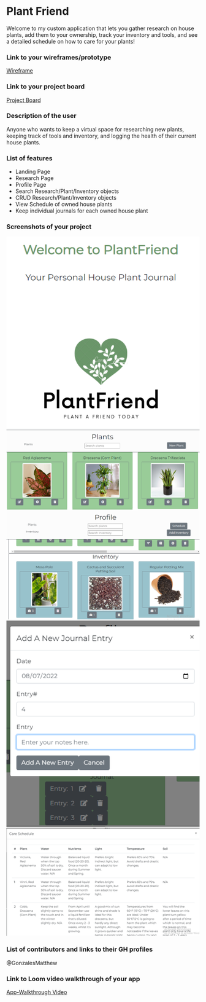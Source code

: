 # Plant Friend
Welcome to my custom application that lets you gather research on house plants, add them to your ownership, track your inventory and tools, and see a detailed schedule on how to care for your plants!
### Link to your wireframes/prototype
  [Wireframe](https://www.figma.com/file/ugBHLp0DeroXknr4F4TASM/Plant-Friend-Wireframe?node-id=0%3A1)
### Link to your project board
  [Project Board](https://github.com/GonzalesMatthew/plant-friend/projects/1)
### Description of the user
  Anyone who wants to keep a virtual space for researching new plants, keeping track of tools and inventory, and logging the health of their current house plants.
### List of features                                                
  - Landing Page
  - Research Page
  - Profile Page
  - Search Research/Plant/Inventory objects
  - CRUD Research/Plant/Inventory objects
  - View Schedule of owned house plants
  - Keep individual journals for each owned house plant
### Screenshots of your project
![App Screenshot](pics/landing.png)
![App Screenshot](pics/research.png)
![App Screenshot](pics/profile.png)
![App Screenshot](pics/journal.png)
![App Screenshot](pics/schedule.png)
### List of contributors and links to their GH profiles
@GonzalesMatthew
### Link to Loom video walkthrough of your app
[App-Walkthrough Video](https://www.loom.com/share/2fb6b2c17a4e448fad9c1ddfa7158fe4)
